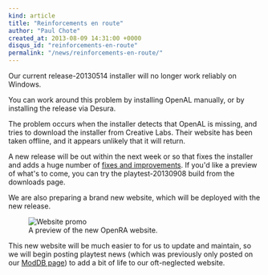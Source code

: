 ```yaml
---
kind: article
title: "Reinforcements en route"
author: "Paul Chote"
created_at: 2013-08-09 14:31:00 +0000
disqus_id: "reinforcements-en-route"
permalink: "/news/reinforcements-en-route/"
---
```


Our current release-20130514 installer will no longer work reliably on Windows.

You can work around this problem by installing OpenAL manually, or by installing the release via Desura.

The problem occurs when the installer detects that OpenAL is missing, and tries to download the installer from Creative Labs. Their website has been taken offline, and it appears unlikely that it will return.

A new release will be out within the next week or so that fixes the installer and adds a huge number of [fixes and improvements](https://raw.githubusercontent.com/OpenRA/OpenRA/release-20130915/CHANGELOG). If you'd like a preview of what's to come, you can try the playtest-20130908 build from the downloads page.

We are also preparing a brand new website, which will be deployed with the new release.

<figure>
  <img src="{{ '/images/news/20130809-website-promo-2.webp' | relative_url }}" loading="lazy" alt="Website promo" />
  <figcaption>A preview of the new OpenRA website.</figcaption>
</figure>

This new website will be much easier to for us to update and maintain, so we will begin posting playtest news (which was previously only posted on our [ModDB page](https://www.moddb.com/games/openra/news/)) to add a bit of life to our oft-neglected website.